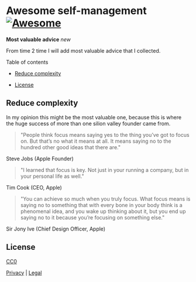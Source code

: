 # Awesome self-management [![Awesome](https://awesome.re/badge.svg)](https://awesome.re)

**Most valuable advice** *new*

From time 2 time I will add most valuable advice that I collected.

Table of contents

* [Reduce complexity](#reduce-complexity)

* [License](#License)

## Reduce complexity

In my opinion this might be the most valuable one, because this is where the huge success of more than one silion valley founder came from.

> "People think focus means saying yes to the thing you’ve got to focus on. But that’s
> no what it means at all. It means saying no to the hundred other good ideas that there are."

Steve Jobs (Apple Founder)

> "I learned that focus is key. Not just in your running a company, but in your personal
> life as well."

Tim Cook (CEO, Apple)

> "You can achieve so much when you truly focus. What focus means is saying no to something that
> with every bone in your body think is a phenomenal idea, and you wake up thinking about it, but
> you end up saying no to it because you’re focusing on something else."

Sir Jony Ive (Chief Design Officer, Apple)

## License

[CC0](https://creativecommons.org/publicdomain/zero/1.0/)


[Privacy](https://walter-a-jablonowski.github.io/privacy.html) | [Legal](https://walter-a-jablonowski.github.io/imprint.html)
